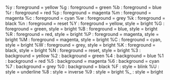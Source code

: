%y : foreground = yellow
%g : foreground = green
%b : foreground = blue
%r : foreground = red
%p : foreground = magenta
%m : foreground = magenta
%c : foreground = cyan
%w : foreground = grey
%k : foreground = black
%n : foreground = reset
%Y : foreground = yellow, style = bright
%G : foreground = green, style = bright
%B : foreground = blue, style = bright
%R : foreground = red, style = bright
%P : foreground = magenta, style = bright
%M : foreground = magenta, style = bright
%C : foreground = cyan, style = bright
%W : foreground = grey, style = bright
%K : foreground = black, style = bright
%N : foreground = reset, style = bright
%3 : background = yellow
%2 : background = green
%4 : background = blue
%1 : background = red
%5 : background = magenta
%6 : background = cyan
%7 : background = grey
%0 : background = black
%F : style = blink
%U : style = underline
%8 : style = inverse
%9 : style = bright
%_ : style = bright